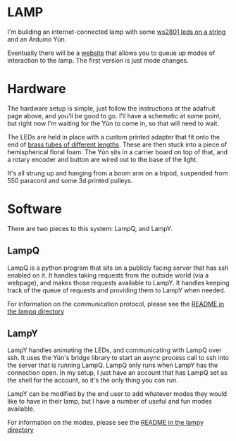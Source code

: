 LAMP
=====

I'm building an internet-connected lamp with some [ws2801 leds on a string](https://www.adafruit.com/products/738)
and an Arduino Yún.

Eventually there will be a [website](http://lamp.cordandruss.com) that allows you to queue up modes of interaction
to the lamp.  The first version is just mode changes.

Hardware
========

The hardware setup is simple, just follow the instructions at the adafruit page above, and you'll be good to go.
I'll have a schematic at some point, but right now I'm waiting for the Yún to come in, so that will need to wait.

The LEDs are held in place with a custom printed adapter that fit onto the end of
[brass tubes of different lengths](https://www.amazon.com/gp/css/order-history/?ie=UTF8&camp=1789&creative=390957&linkCode=ur2&ref=TE_on&search=115-6442997-6629809&tag=loggerblogger-20&linkId=B76FXZP637BABTSB).
These are then stuck into a piece of hemispherical floral foam.  The Yún sits in a carrier board on top of that,
and a rotary encoder and button are wired out to the base of the light.

It's all strung up and hanging from a boom arm on a tripod, suspended from 550 paracord and some 3d printed pulleys.

Software
========

There are two pieces to this system: LampQ, and LampY.

LampQ
-----

LampQ is a python program that sits on a publicly facing server that has ssh enabled on it.  It handles taking
requests from the outside world (via a webpage), and makes those requests available to LampY.  It handles keeping
track of the queue of requests and providing them to LampY when needed.

For information on the communication protocol, please see the
[README in the lampq directory](https://github.com/RussTheAerialist/lampq/tree/master/lampq)

LampY
-------
LampY handles animating the LEDs, and communicating with LampQ over ssh.  It uses the Yún's bridge library to
start an async process call to ssh into the server that is running LampQ.  LampQ only runs when LampY has the
connection open.  In my setup, I just have an account that has LampQ set as the shell for the account, so it's
the only thing you can run.

LampY can be modified by the end user to add whatever modes they would like to have in their lamp, but I have a
number of useful and fun modes available.

For information on the modes, please see the
[README in the lampy directory](https://github.com/RussTheAerialist/lampq/tree/master/lampy)